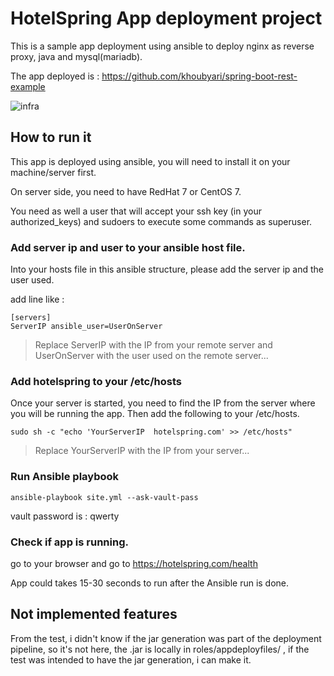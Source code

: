 # HotelSpring App deployment project

This is a sample app deployment using ansible to deploy nginx as reverse proxy, java and mysql(mariadb).

The app deployed is : https://github.com/khoubyari/spring-boot-rest-example

![infra](https://image.ibb.co/g2LiHc/infra_hotelspring_test.png)

## How to run it

This app is deployed using ansible, you will need to install it on your machine/server first.

On server side, you need to have RedHat 7 or CentOS 7.

You need as well a user that will accept your ssh key (in your authorized_keys) and sudoers to execute some commands as superuser.


### Add server ip and user to your ansible host file.

Into your hosts file in this ansible structure, please add the server ip and the user used.

add line like :

```
[servers]
ServerIP ansible_user=UserOnServer
```

> Replace ServerIP with the IP from your remote server and UserOnServer with the user used on the remote server...

### Add hotelspring to your /etc/hosts

Once your server is started, you need to find the IP from the server where you will be running the app.
Then add the following to your /etc/hosts.

`sudo sh -c "echo 'YourServerIP  hotelspring.com' >> /etc/hosts"`
> Replace YourServerIP with the IP from your server...

### Run Ansible playbook

`ansible-playbook site.yml --ask-vault-pass`

vault password is : qwerty


### Check if app is running.

go to your browser and go to https://hotelspring.com/health

App could takes 15-30 seconds to run after the Ansible run is done.

## Not implemented features

From the test, i didn't know if the jar generation was part of the deployment pipeline, so it's not here, the .jar is locally in roles/appdeployfiles/ , if the test was intended to have the jar generation, i can make it.